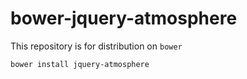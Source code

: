 bower-jquery-atmosphere
============================

This repository is for distribution on `bower`

```shell
bower install jquery-atmosphere
```

